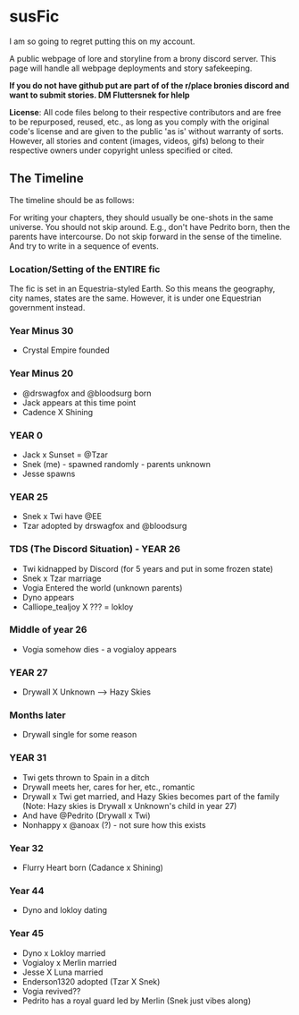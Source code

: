 # susFic

I am so going to regret putting this on my account.

A public webpage of lore and storyline from a brony discord server. This page will handle all webpage deployments and story safekeeping.


**If you do not have github put are part of of the r/place bronies discord and want to submit stories. DM Fluttersnek for hlelp**


**License**: All code files belong to their respective contributors and are free to be repurposed, reused, etc., as long as you comply with the original code's license and are given to the public 'as is' without warranty of sorts. However, all stories and content (images, videos, gifs) belong to their respective owners under copyright unless specified or cited.



## The Timeline

The timeline should be as follows:

For writing your chapters, they should usually be one-shots in the same universe. You should not skip around. E.g., don't have Pedrito born, then the parents have intercourse. Do not skip forward in the sense of the timeline. And try to write in a sequence of events.

### Location/Setting of the ENTIRE fic

The fic is set in an Equestria-styled Earth. So this means the geography, city names, states are the same. However, it is under one Equestrian government instead.

### Year Minus 30

- Crystal Empire founded

### Year Minus 20

- @drswagfox and @bloodsurg born
- Jack appears at this time point
- Cadence X Shining

### YEAR 0

- Jack x Sunset = @Tzar
- Snek (me) - spawned randomly - parents unknown
- Jesse spawns

### YEAR 25

- Snek x Twi have @EE
- Tzar adopted by drswagfox and @bloodsurg

### TDS (The Discord Situation) - YEAR 26

- Twi kidnapped by Discord (for 5 years and put in some frozen state)
- Snek x Tzar marriage
- Vogia Entered the world (unknown parents)
- Dyno appears
- Calliope_tealjoy X ??? = lokloy

### Middle of year 26

- Vogia somehow dies - a vogialoy appears

### YEAR 27

- Drywall X Unknown --> Hazy Skies

### Months later

- Drywall single for some reason

### YEAR 31

- Twi gets thrown to Spain in a ditch
- Drywall meets her, cares for her, etc., romantic
- Drywall x Twi get married, and Hazy Skies becomes part of the family (Note: Hazy skies is Drywall x Unknown's child in year 27)
- And have @Pedrito (Drywall x Twi)
- Nonhappy x @anoax (?) - not sure how this exists

### Year 32

- Flurry Heart born (Cadance x Shining)

### Year 44

- Dyno and lokloy dating

### Year 45

- Dyno x Lokloy married
- Vogialoy x Merlin married
- Jesse X Luna married
- Enderson1320 adopted (Tzar X Snek)
- Vogia revived??
- Pedrito has a royal guard led by Merlin (Snek just vibes along)
